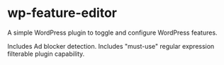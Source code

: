 # wp-feature-editor
A simple WordPress plugin to toggle and configure WordPress features.

Includes Ad blocker detection.
Includes "must-use" regular expression filterable plugin capability. 
